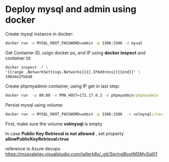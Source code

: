 # Deploy mysql and admin using docker

Create mysql instance in docker:

```cmd
docker run -e MYSQL_ROOT_PASSWORD=admin -p 3306:3306 -d mysql
```

Get Container ID, usign docker ps, and IP using **docker inspect** and container Id:

```cmd
docker inspect -f \
'{{range .NetworkSettings.Networks}}{{.IPAddress}}{{end}}' \
196d4e2fbb48
```

Create phpmyadmin container, using IP get in last step:
```cmd
docker run  -p 80:80 -e PMA_HOST=172.17.0.2 -d phpmyadmin/phpmyadmin 
```

Persist mysql using volume:

```cmd
docker run -e MYSQL_ROOT_PASSWORD=admin -p 3306:3306  -v volmysql:/var/lib/mysql -d mysql
```

First, make sure the volume **volmysql** is empty

In case **Public Key Retrieval is not allowed** , set property **allowPublicKeyRetrieval=true**


reference in Azure devops https://mzavaletav.visualstudio.com/tallerk8s/_git/SpringBootMSMySql01


